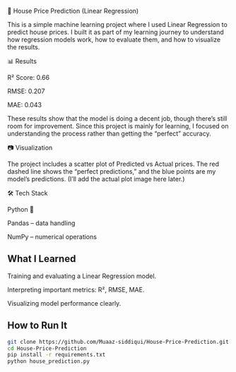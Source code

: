 🏡 House Price Prediction (Linear Regression)

This is a simple machine learning project where I used Linear Regression to predict house prices.
I built it as part of my learning journey to understand how regression models work, how to evaluate them, and how to visualize the results.

📊 Results

R² Score: 0.66

RMSE: 0.207

MAE: 0.043

These results show that the model is doing a decent job, though there’s still room for improvement.
Since this project is mainly for learning, I focused on understanding the process rather than getting the “perfect” accuracy.

📷 Visualization

The project includes a scatter plot of Predicted vs Actual prices.
The red dashed line shows the “perfect predictions,” and the blue points are my model’s predictions.
(I’ll add the actual plot image here later.)

🛠 Tech Stack

Python 🐍

Pandas – data handling

NumPy – numerical operations

## What I Learned

Training and evaluating a Linear Regression model.

Interpreting important metrics: R², RMSE, MAE.

Visualizing model performance clearly.

##  How to Run It
```bash
git clone https://github.com/Muaaz-siddiqui/House-Price-Prediction.git
cd House-Price-Prediction
pip install -r requirements.txt
python house_prediction.py




